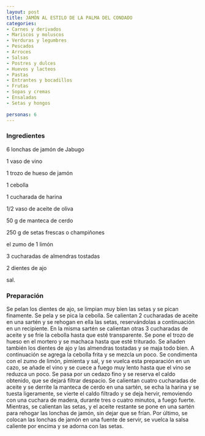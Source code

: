 ```yaml
---
layout: post
title: JAMÓN AL ESTILO DE LA PALMA DEL CONDADO
categories:
- Carnes y derivados
- Mariscos y moluscos
- Verduras y legumbres
- Pescados
- Arroces
- Salsas
- Postres y dulces
- Huevos y lacteos
- Pastas
- Entrantes y bocadillos
- Frutas
- Sopas y cremas
- Ensaladas
- Setas y hongos
 
personas: 6 
---
```

<h3>Ingredientes</h3>
6 lonchas de jamón de Jabugo

1 vaso de vino

1 trozo de hueso de jamón

1 cebolla

1 cucharada de harina

1/2 vaso de aceite de oliva

50 g de manteca de cerdo

250 g de setas frescas o champiñones

el zumo de 1 limón

3 cucharadas de almendras tostadas

2 dientes de ajo

sal.

<h3>Preparación</h3>
Se pelan los dientes de ajo, se limpian muy bien las setas y se pican finamente. Se pela y se pica la cebolla. Se calientan 2 cucharadas de aceite en una sartén y se rehogan en ella las setas, reservándolas a continuación en un recipiente. En la misma sartén se calientan otras 3 cucharadas de aceite y se fríe la cebolla hasta que esté transparente. Se pone el trozo de hueso en el mortero y se machaca hasta que esté triturado. Se añaden también los dientes de ajo y las almendras tostadas y se maja todo bien. A continuación se agrega la cebolla frita y se mezcla un poco. Se condimenta con el zumo de limón, pimienta y sal, y se vuelca esta preparación en un cazo, se añade el vino y se cuece a fuego muy lento hasta que el vino se reduzca un poco. Se pasa por un cedazo fino y se reserva el caldo obtenido, que se dejará filtrar despacio. Se calientan cuatro cucharadas de aceite y se derrite la manteca de cerdo en una sartén, se echa la harina y se tuesta ligeramente, se vierte el caldo filtrado y se deja hervir, removiendo con una cuchara de madera, durante tres o cuatro minutos, a fuego fuerte. Mientras, se calientan las setas, y el aceite restante se pone en una sartén para rehogar las lonchas de jamón, sin dejar que se frían. Por último, se colocan las lonchas de jamón en una fuente de servir, se vuelca la salsa caliente por encima y se adorna con las setas.

